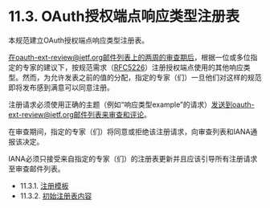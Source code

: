 11.3. OAuth授权端点响应类型注册表
================
本规范建立OAuth授权端点响应类型注册表。

在oauth-ext-review@ietf.org邮件列表上的两周的审查期后，根据一位或多位指定的专家的建议下，按规范需求（[RFC5226][RFC5226]）注册授权端点使用的其他响应类型。然而，为允许发表之前的值的分配，指定的专家（们）一旦他们对这样的规范即将发布感到满意可以同意注册。

注册请求必须使用正确的主题（例如“响应类型example”的请求）发送到oauth-ext-review@ietf.org邮件列表来审查和评论。

在审查期间，指定的专家（们）将同意或拒绝该注册请求，向审查列表和IANA通报该决定。

IANA必须只接受来自指定的专家（们）的注册表更新并且应该引导所有注册请求至审查邮件列表。

- 11.3.1. [注册模板](11.3.1.md)
- 11.3.2. [初始注册表内容](11.3.2.md)

[RFC5226]:http://tools.ietf.org/html/rfc5226 "Guidelines for Writing an IANA Considerations Section in RFCs"